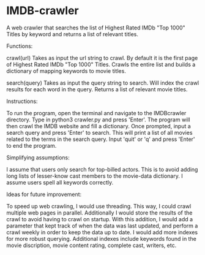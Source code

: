 # IMDB-crawler
A web crawler that searches the list of Highest Rated IMDb "Top 1000" Titles by keyword and returns a list of relevant titles.

Functions:

crawl(url)
Takes as input the url string to crawl. By default it is the first page of Highest Rated IMDb "Top 1000" Titles.
Crawls the entire list and builds a dictionary of mapping keywords to movie titles.

search(query)
Takes as input the query string to search.
Will index the crawl results for each word in the query. Returns a list of relevant movie titles.


Instructions:

To run the program, open the terminal and navigate to the IMDBcrawler directory.
Type in python3 crawler.py and press 'Enter'.
The program will then crawl the IMDB website and fill a dictionary.
Once prompted, input a search query and press 'Enter' to search. This will print a list of all movies
related to the terms in the search query.
Input 'quit' or 'q' and press 'Enter' to end the program.


Simplifying assumptions:

I assume that users only search for top-billed actors. This is to avoid adding long lists of lesser-know cast members
to the movie-data dictionary.
I assume users spell all keywords correctly.


Ideas for future improvement:

To speed up web crawling, I would use threading. This way, I could crawl multiple web pages in parallel.
Additionally I would store the results of the crawl to avoid having to crawl on startup. With this addition, I would
add a parameter that kept track of when the data was last updated, and perform a crawl weekly in order to keep
the data up to date.
I would add more indexes for more robust querying. Additional indexes include keywords found in the movie discription,
movie content rating, complete cast, writers, etc.


